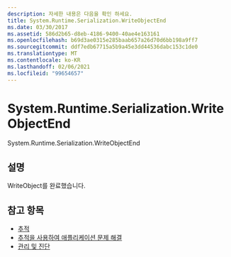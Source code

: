 ```yaml
---
description: 자세한 내용은 다음을 확인 하세요.
title: System.Runtime.Serialization.WriteObjectEnd
ms.date: 03/30/2017
ms.assetid: 586d2b65-d8eb-4186-9400-40ae4e163161
ms.openlocfilehash: b69d3ae0315e285baab657a26d70d6bb198a9ff7
ms.sourcegitcommit: ddf7edb67715a5b9a45e3dd44536dabc153c1de0
ms.translationtype: MT
ms.contentlocale: ko-KR
ms.lasthandoff: 02/06/2021
ms.locfileid: "99654657"
---
```

# <a name="systemruntimeserializationwriteobjectend"></a>System.Runtime.Serialization.WriteObjectEnd

System.Runtime.Serialization.WriteObjectEnd  
  
## <a name="description"></a>설명  

 WriteObject를 완료했습니다.  
  
## <a name="see-also"></a>참고 항목

- [추적](index.md)
- [추적을 사용하여 애플리케이션 문제 해결](using-tracing-to-troubleshoot-your-application.md)
- [관리 및 진단](../index.md)
